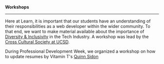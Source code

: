 **Workshops**

-----------

Here at Learn, it is important that our students have an understanding of their responsibilities as a web developer within the wider community. To that end, we want to make material available about the importance of [Diversity & Inclusivity](https://docs.google.com/presentation/d/1LMFQNvV1415VSnqPSZoC4STSMDZ1GhvLpAf86T_vDAw/edit#slide=id.g89424a9ed_0_126) in the Tech Industry. A workshop was lead by the [Cross Cultural Society at UCSD](https://ccc.ucsd.edu/).

During Professional Development Week, we organized a workshop on how to update resumes by Vitamin T's [Quinn Sidon](http://t.co/goLBFwHeWP)
